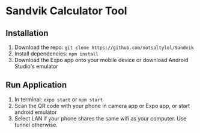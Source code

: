 # Sandvik Calculator Tool
## Installation
1. Download the repo: `git clone https://github.com/notsaltylol/Sandvik`
2. Install dependencies: `npm install`
3. Download the Expo app onto your mobile device or download Android Studio's emulator

## Run Application 
1. In terminal: `expo start` or `npm start`
2. Scan the QR code with your phone in camera app or Expo app, or start android emulator
3. Select LAN if your phone shares the same wifi as your computer. Use tunnel otherwise.
